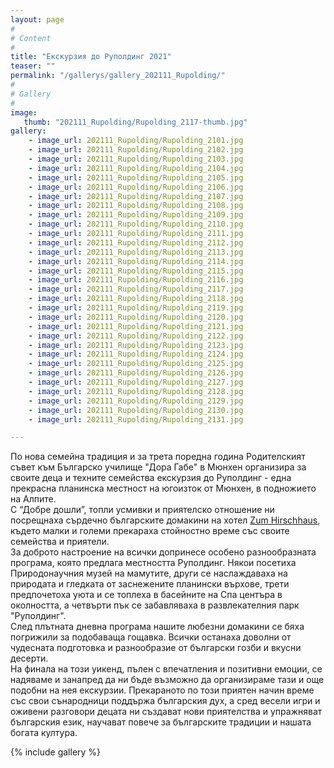 ```yaml
---
layout: page
#
# Content
#
title: "Екскурзия до Руполдинг 2021"
teaser: ""
permalink: "/gallerys/gallery_202111_Rupolding/"
#
# Gallery
#
image:
   thumb: "202111_Rupolding/Rupolding_2117-thumb.jpg"
gallery:
    - image_url: 202111_Rupolding/Rupolding_2101.jpg
    - image_url: 202111_Rupolding/Rupolding_2102.jpg
    - image_url: 202111_Rupolding/Rupolding_2103.jpg
    - image_url: 202111_Rupolding/Rupolding_2104.jpg
    - image_url: 202111_Rupolding/Rupolding_2105.jpg
    - image_url: 202111_Rupolding/Rupolding_2106.jpg
    - image_url: 202111_Rupolding/Rupolding_2107.jpg
    - image_url: 202111_Rupolding/Rupolding_2108.jpg
    - image_url: 202111_Rupolding/Rupolding_2109.jpg
    - image_url: 202111_Rupolding/Rupolding_2110.jpg
    - image_url: 202111_Rupolding/Rupolding_2111.jpg
    - image_url: 202111_Rupolding/Rupolding_2112.jpg
    - image_url: 202111_Rupolding/Rupolding_2113.jpg
    - image_url: 202111_Rupolding/Rupolding_2114.jpg
    - image_url: 202111_Rupolding/Rupolding_2115.jpg
    - image_url: 202111_Rupolding/Rupolding_2116.jpg
    - image_url: 202111_Rupolding/Rupolding_2117.jpg
    - image_url: 202111_Rupolding/Rupolding_2118.jpg
    - image_url: 202111_Rupolding/Rupolding_2119.jpg
    - image_url: 202111_Rupolding/Rupolding_2120.jpg
    - image_url: 202111_Rupolding/Rupolding_2121.jpg
    - image_url: 202111_Rupolding/Rupolding_2122.jpg
    - image_url: 202111_Rupolding/Rupolding_2123.jpg
    - image_url: 202111_Rupolding/Rupolding_2124.jpg
    - image_url: 202111_Rupolding/Rupolding_2125.jpg
    - image_url: 202111_Rupolding/Rupolding_2126.jpg
    - image_url: 202111_Rupolding/Rupolding_2127.jpg
    - image_url: 202111_Rupolding/Rupolding_2128.jpg
    - image_url: 202111_Rupolding/Rupolding_2129.jpg
    - image_url: 202111_Rupolding/Rupolding_2130.jpg
    - image_url: 202111_Rupolding/Rupolding_2131.jpg

---
```

По нова семейна традиция и за трета поредна година Родителският съвет към Българско училище "Дора Габе" в Мюнхен организира за своите деца и техните семейства екскурзия до Руполдинг - една прекрасна планинска местност на югоизток от Мюнхен, в подножието на Алпите.     
С “Добре дошли”, топли усмивки и приятелско отношение ни посрещнаха сърдечно българските домакини на хотел [Zum Hirschhaus](http://www.hirschhaus-ruhpolding.de/), където малки и големи прекараха стойностно време със своите семейства и приятели.  
За доброто настроение на всички допринесе особено разнообразната програма, която предлага местността Руполдинг. Някои посетиха Природонаучния музей на мамутите, други се наслаждаваха на природата и гледката от заснежените планински върхове, трети предпочетоха уюта и се топлеха в басейните на Спа центъра в околността, а четвърти пък се забавляваха в развлекателния парк "Руполдинг".  
След плътната дневна програма нашите любезни домакини се бяха погрижили за подобаваща гощавка. Всички останаха доволни от чудесната подготовка и разнообразие от български гозби и вкусни десерти.  
На финала на този уикенд, пълен с впечатления и позитивни емоции, се надяваме и занапред да ни бъде възможно да организираме тази и още подобни на нея екскурзии. Прекараното по този приятен начин време със свои сънародници поддържа българския дух, а сред весели игри и оживени разговори децата ни създават нови приятелства и упражняват българския език, научават повече за българските традиции и нашата богата култура.

{% include gallery %}

